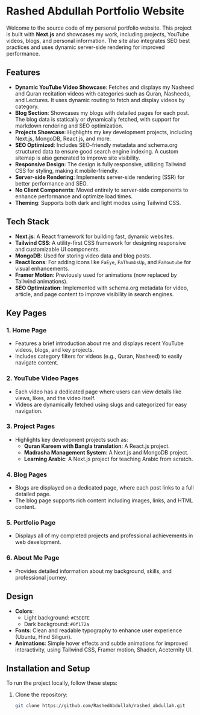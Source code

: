 # Rashed Abdullah Portfolio Website

Welcome to the source code of my personal portfolio website. This project is built with **Next.js** and showcases my work, including projects, YouTube videos, blogs, and personal information. The site also integrates SEO best practices and uses dynamic server-side rendering for improved performance.

## Features

- **Dynamic YouTube Video Showcase**: Fetches and displays my Nasheed and Quran recitation videos with categories such as Quran, Nasheeds, and Lectures. It uses dynamic routing to fetch and display videos by category.
- **Blog Section**: Showcases my blogs with detailed pages for each post. The blog data is statically or dynamically fetched, with support for markdown rendering and SEO optimization.
- **Projects Showcase**: Highlights my key development projects, including Next.js, MongoDB, React.js, and more.
- **SEO Optimized**: Includes SEO-friendly metadata and schema.org structured data to ensure good search engine indexing. A custom sitemap is also generated to improve site visibility.
- **Responsive Design**: The design is fully responsive, utilizing Tailwind CSS for styling, making it mobile-friendly.
- **Server-side Rendering**: Implements server-side rendering (SSR) for better performance and SEO.
- **No Client Components**: Moved entirely to server-side components to enhance performance and optimize load times.
- **Theming**: Supports both dark and light modes using Tailwind CSS.

## Tech Stack

- **Next.js**: A React framework for building fast, dynamic websites.
- **Tailwind CSS**: A utility-first CSS framework for designing responsive and customizable UI components.
- **MongoDB**: Used for storing video data and blog posts.
- **React Icons**: For adding icons like `FaEye`, `FaThumbsUp`, and `FaYoutube` for visual enhancements.
- **Framer Motion**: Previously used for animations (now replaced by Tailwind animations).
- **SEO Optimization**: Implemented with schema.org metadata for video, article, and page content to improve visibility in search engines.

## Key Pages

### 1. **Home Page**

- Features a brief introduction about me and displays recent YouTube videos, blogs, and key projects.
- Includes category filters for videos (e.g., Quran, Nasheed) to easily navigate content.

### 2. **YouTube Video Pages**

- Each video has a dedicated page where users can view details like views, likes, and the video itself.
- Videos are dynamically fetched using slugs and categorized for easy navigation.

### 3. **Project Pages**

- Highlights key development projects such as:
  - **Quran Kareem with Bangla translation**: A React.js project.
  - **Madrasha Management System**: A Next.js and MongoDB project.
  - **Learning Arabic**: A Next.js project for teaching Arabic from scratch.

### 4. **Blog Pages**

- Blogs are displayed on a dedicated page, where each post links to a full detailed page.
- The blog page supports rich content including images, links, and HTML content.

### 5. **Portfolio Page**

- Displays all of my completed projects and professional achievements in web development.

### 6. **About Me Page**

- Provides detailed information about my background, skills, and professional journey.

## Design

- **Colors**:
  - Light background: `#C5DEFE`
  - Dark background: `#0f172a`
- **Fonts**: Clean and readable typography to enhance user experience (Ubuntu, Hind Siliguri).
- **Animations**: Simple hover effects and subtle animations for improved interactivity, using Tailwind CSS, Framer motion, Shadcn, Aceternity UI.

## Installation and Setup

To run the project locally, follow these steps:

1. Clone the repository:
   ```bash
   git clone https://github.com/RashedAbdullah/rashed_abdullah.git
   ```
